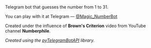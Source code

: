 Telegram bot that guesses the number from 1 to 31. 

You can play with it at Telegram — [@Magic_NumberBot](https://t.me/Magic_NumberBot)

Created under the influence of **Brown's Criterion** video from YouTube channel **Numberphile**.

_Created using the [pyTelegramBotAPI](https://github.com/eternnoir/pyTelegramBotAPI) library._
